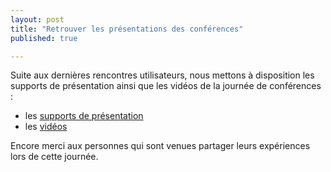 ```yaml
---
layout: post
title: "Retrouver les présentations des conférences"
published: true

---
```


Suite aux dernières rencontres utilisateurs, nous mettons à disposition les supports de présentation
ainsi que les vidéos de la journée de conférences :

* les [supports de présentation](https://gitlab.com/osgeo-fr/journees_qgis/-/tree/master/Pr%C3%A9sentations/2024)
* les [vidéos](https://www.youtube.com/playlist?list=PLAl6XWer3JnPMoqSy-MEVCCj8dbt9gab_)

Encore merci aux personnes qui sont venues partager leurs expériences lors de cette journée.
